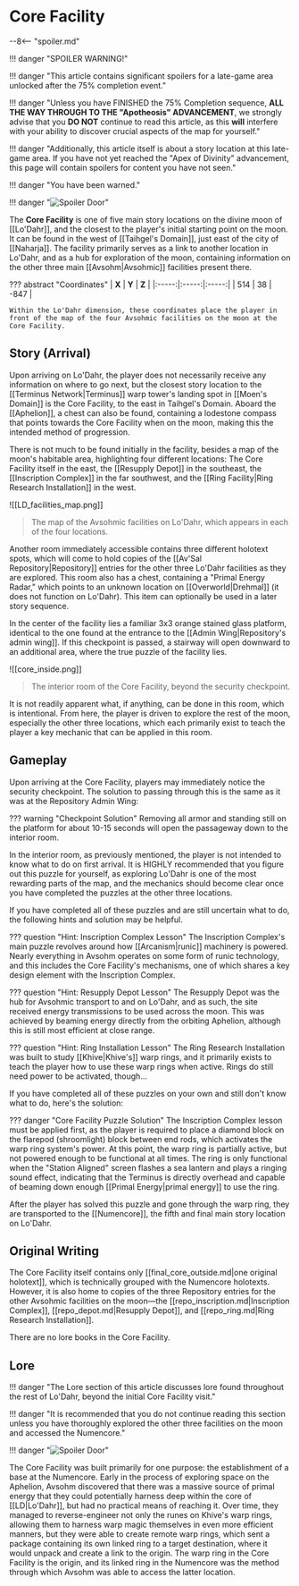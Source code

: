 # Core Facility

--8<-- "spoiler.md"

!!! danger "SPOILER WARNING!"

!!! danger "This article contains significant spoilers for a late-game area unlocked after the 75% completion event."

!!! danger "Unless you have FINISHED the 75% Completion sequence, **ALL THE WAY THROUGH TO THE "Apotheosis" ADVANCEMENT**, we strongly advise that you **DO NOT** continue to read this article, as this **will** interfere with your ability to discover crucial aspects of the map for yourself."

!!! danger "Additionally, this article itself is about a story location at this late-game area. If you have not yet reached the "Apex of Divinity" advancement, this page will contain spoilers for content you have not seen."

!!! danger "You have been warned."

!!! danger "![Spoiler Door](/assets/img/spoiler_door.png)"

The **Core Facility** is one of five main story locations on the divine moon of [[Lo'Dahr]], and the closest to the player's initial starting point on the moon. It can be found in the west of [[Taihgel's Domain]], just east of the city of [[Naharja]]. The facility primarily serves as a link to another location in Lo'Dahr, and as a hub for exploration of the moon, containing information on the other three main [[Avsohm|Avsohmic]] facilities present there.

??? abstract "Coordinates"
    | **X** | **Y** | **Z** |
    |:-----:|:-----:|:-----:|
    | 514   |  38   | -847  |

    Within the Lo'Dahr dimension, these coordinates place the player in front of the map of the four Avsohmic facilities on the moon at the Core Facility.

## Story (Arrival)
Upon arriving on Lo'Dahr, the player does not necessarily receive any information on where to go next, but the closest story location to the [[Terminus Network|Terminus]] warp tower's landing spot in [[Moen's Domain]] is the Core Facility, to the east in Taihgel's Domain. Aboard the [[Aphelion]], a chest can also be found, containing a lodestone compass that points towards the Core Facility when on the moon, making this the intended method of progression.

There is not much to be found initially in the facility, besides a map of the moon's habitable area, highlighting four different locations: The Core Facility itself in the east, the [[Resupply Depot]] in the southeast, the [[Inscription Complex]] in the far southwest, and the [[Ring Facility|Ring Research Installation]] in the west.

![[LD_facilities_map.png]]
> The map of the Avsohmic facilities on Lo'Dahr, which appears in each of the four locations.

Another room immediately accessible contains three different holotext spots, which will come to hold copies of the [[Av'Sal Repository|Repository]] entries for the other three Lo'Dahr facilities as they are explored. This room also has a chest, containing a "Primal Energy Radar," which points to an unknown location on [[Overworld|Drehmal]] (it does not function on Lo'Dahr). This item can optionally be used in a later story sequence.

In the center of the facility lies a familiar 3x3 orange stained glass platform, identical to the one found at the entrance to the [[Admin Wing|Repository's admin wing]]. If this checkpoint is passed, a stairway will open downward to an additional area, where the true puzzle of the facility lies. 

![[core_inside.png]]
> The interior room of the Core Facility, beyond the security checkpoint.

It is not readily apparent what, if anything, can be done in this room, which is intentional. From here, the player is driven to explore the rest of the moon, especially the other three locations, which each primarily exist to teach the player a key mechanic that can be applied in this room.

## Gameplay
Upon arriving at the Core Facility, players may immediately notice the security checkpoint. The solution to passing through this is the same as it was at the Repository Admin Wing:

??? warning "Checkpoint Solution"
    Removing all armor and standing still on the platform for about 10-15 seconds will open the passageway down to the interior room.

In the interior room, as previously mentioned, the player is not intended to know what to do on first arrival. It is HIGHLY recommended that you figure out this puzzle for yourself, as exploring Lo'Dahr is one of the most rewarding parts of the map, and the mechanics should become clear once you have completed the puzzles at the other three locations.

If you have completed all of these puzzles and are still uncertain what to do, the following hints and solution may be helpful.

??? question "Hint: Inscription Complex Lesson"
    The Inscription Complex's main puzzle revolves around how [[Arcanism|runic]] machinery is powered. Nearly everything in Avsohm operates on some form of runic technology, and this includes the Core Facility's mechanisms, one of which shares a key design element with the Inscription Complex.

??? question "Hint: Resupply Depot Lesson"
    The Resupply Depot was the hub for Avsohmic transport to and on Lo'Dahr, and as such, the site received energy transmissions to be used across the moon. This was achieved by beaming energy directly from the orbiting Aphelion, although this is still most efficient at close range.

??? question "Hint: Ring Installation Lesson"
    The Ring Research Installation was built to study [[Khive|Khive's]] warp rings, and it primarily exists to teach the player how to use these warp rings when active. Rings do still need power to be activated, though...

If you have completed all of these puzzles on your own and still don't know what to do, here's the solution:

??? danger "Core Facility Puzzle Solution"
    The Inscription Complex lesson must be applied first, as the player is required to place a diamond block on the flarepod (shroomlight) block between end rods, which activates the warp ring system's power. At this point, the warp ring is partially active, but not powered enough to be functional at all times. The ring is only functional when the "Station Aligned" screen flashes a sea lantern and plays a ringing sound effect, indicating that the Terminus is directly overhead and capable of beaming down enough [[Primal Energy|primal energy]] to use the ring.

After the player has solved this puzzle and gone through the warp ring, they are transported to the [[Numencore]], the fifth and final main story location on Lo'Dahr.

## Original Writing
The Core Facility itself contains only [[final_core_outside.md|one original holotext]], which is technically grouped with the Numencore holotexts. However, it is also home to copies of the three Repository entries for the other Avsohmic facilities on the moon—the [[repo_inscription.md|Inscription Complex]], [[repo_depot.md|Resupply Depot]], and [[repo_ring.md|Ring Research Installation]].

There are no lore books in the Core Facility.

## Lore

!!! danger "The Lore section of this article discusses lore found throughout the rest of Lo'Dahr, beyond the initial Core Facility visit."

!!! danger "It is recommended that you do not continue reading this section unless you have thoroughly explored the other three facilities on the moon and accessed the Numencore."

!!! danger "![Spoiler Door](/assets/img/spoiler_door.png)"

The Core Facility was built primarily for one purpose: the establishment of a base at the Numencore. Early in the process of exploring space on the Aphelion, Avsohm discovered that there was a massive source of primal energy that they could potentially harness deep within the core of [[LD|Lo'Dahr]], but had no practical means of reaching it. Over time, they managed to reverse-engineer not only the runes on Khive's warp rings, allowing them to harness warp magic themselves in even more efficient manners, but they were able to create remote warp rings, which sent a package containing its own linked ring to a target destination, where it would unpack and create a link to the origin. The warp ring in the Core Facility is the origin, and its linked ring in the Numencore was the method through which Avsohm was able to access the latter location.
